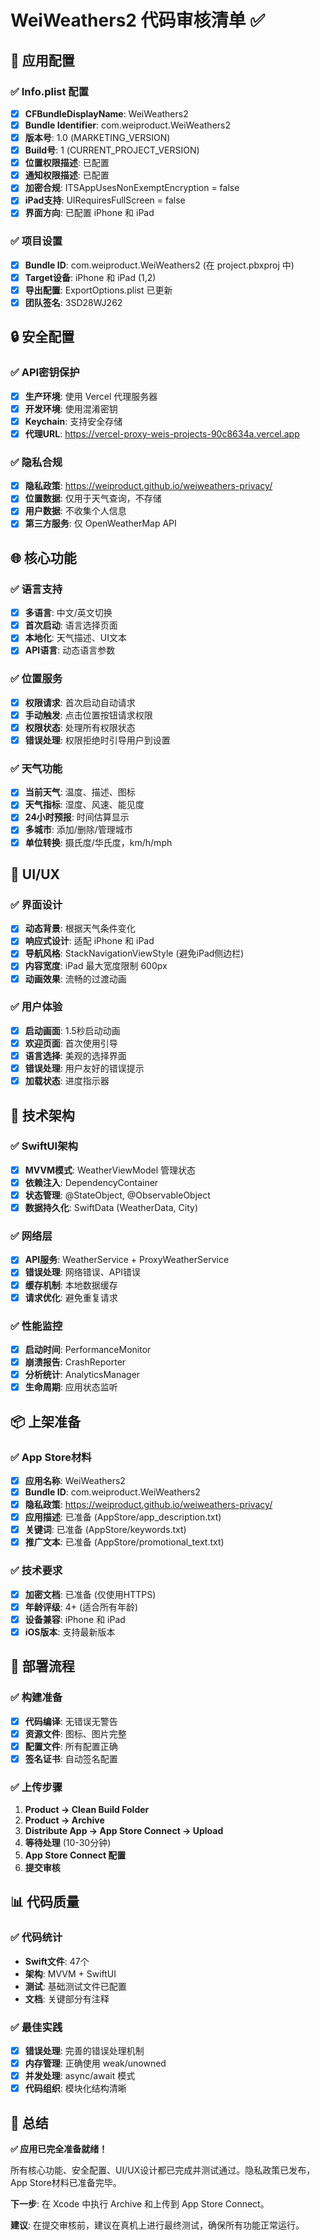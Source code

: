 # WeiWeathers2 代码审核清单 ✅

## 📱 应用配置

### ✅ Info.plist 配置
- [x] **CFBundleDisplayName**: WeiWeathers2
- [x] **Bundle Identifier**: com.weiproduct.WeiWeathers2
- [x] **版本号**: 1.0 (MARKETING_VERSION)
- [x] **Build号**: 1 (CURRENT_PROJECT_VERSION)
- [x] **位置权限描述**: 已配置
- [x] **通知权限描述**: 已配置
- [x] **加密合规**: ITSAppUsesNonExemptEncryption = false
- [x] **iPad支持**: UIRequiresFullScreen = false
- [x] **界面方向**: 已配置 iPhone 和 iPad

### ✅ 项目设置
- [x] **Bundle ID**: com.weiproduct.WeiWeathers2 (在 project.pbxproj 中)
- [x] **Target设备**: iPhone 和 iPad (1,2)
- [x] **导出配置**: ExportOptions.plist 已更新
- [x] **团队签名**: 3SD28WJ262

## 🔒 安全配置

### ✅ API密钥保护
- [x] **生产环境**: 使用 Vercel 代理服务器
- [x] **开发环境**: 使用混淆密钥
- [x] **Keychain**: 支持安全存储
- [x] **代理URL**: https://vercel-proxy-weis-projects-90c8634a.vercel.app

### ✅ 隐私合规
- [x] **隐私政策**: https://weiproduct.github.io/weiweathers-privacy/
- [x] **位置数据**: 仅用于天气查询，不存储
- [x] **用户数据**: 不收集个人信息
- [x] **第三方服务**: 仅 OpenWeatherMap API

## 🌐 核心功能

### ✅ 语言支持
- [x] **多语言**: 中文/英文切换
- [x] **首次启动**: 语言选择页面
- [x] **本地化**: 天气描述、UI文本
- [x] **API语言**: 动态语言参数

### ✅ 位置服务
- [x] **权限请求**: 首次启动自动请求
- [x] **手动触发**: 点击位置按钮请求权限
- [x] **权限状态**: 处理所有权限状态
- [x] **错误处理**: 权限拒绝时引导用户到设置

### ✅ 天气功能
- [x] **当前天气**: 温度、描述、图标
- [x] **天气指标**: 湿度、风速、能见度
- [x] **24小时预报**: 时间估算显示
- [x] **多城市**: 添加/删除/管理城市
- [x] **单位转换**: 摄氏度/华氏度，km/h/mph

## 🎨 UI/UX

### ✅ 界面设计
- [x] **动态背景**: 根据天气条件变化
- [x] **响应式设计**: 适配 iPhone 和 iPad
- [x] **导航风格**: StackNavigationViewStyle (避免iPad侧边栏)
- [x] **内容宽度**: iPad 最大宽度限制 600px
- [x] **动画效果**: 流畅的过渡动画

### ✅ 用户体验
- [x] **启动画面**: 1.5秒启动动画
- [x] **欢迎页面**: 首次使用引导
- [x] **语言选择**: 美观的选择界面
- [x] **错误处理**: 用户友好的错误提示
- [x] **加载状态**: 进度指示器

## 🔧 技术架构

### ✅ SwiftUI架构
- [x] **MVVM模式**: WeatherViewModel 管理状态
- [x] **依赖注入**: DependencyContainer
- [x] **状态管理**: @StateObject, @ObservableObject
- [x] **数据持久化**: SwiftData (WeatherData, City)

### ✅ 网络层
- [x] **API服务**: WeatherService + ProxyWeatherService
- [x] **错误处理**: 网络错误、API错误
- [x] **缓存机制**: 本地数据缓存
- [x] **请求优化**: 避免重复请求

### ✅ 性能监控
- [x] **启动时间**: PerformanceMonitor
- [x] **崩溃报告**: CrashReporter
- [x] **分析统计**: AnalyticsManager
- [x] **生命周期**: 应用状态监听

## 📦 上架准备

### ✅ App Store材料
- [x] **应用名称**: WeiWeathers2
- [x] **Bundle ID**: com.weiproduct.WeiWeathers2
- [x] **隐私政策**: https://weiproduct.github.io/weiweathers-privacy/
- [x] **应用描述**: 已准备 (AppStore/app_description.txt)
- [x] **关键词**: 已准备 (AppStore/keywords.txt)
- [x] **推广文本**: 已准备 (AppStore/promotional_text.txt)

### ✅ 技术要求
- [x] **加密文档**: 已准备 (仅使用HTTPS)
- [x] **年龄评级**: 4+ (适合所有年龄)
- [x] **设备兼容**: iPhone 和 iPad
- [x] **iOS版本**: 支持最新版本

## 🚀 部署流程

### ✅ 构建准备
- [x] **代码编译**: 无错误无警告
- [x] **资源文件**: 图标、图片完整
- [x] **配置文件**: 所有配置正确
- [x] **签名证书**: 自动签名配置

### ✅ 上传步骤
1. **Product → Clean Build Folder**
2. **Product → Archive**
3. **Distribute App → App Store Connect → Upload**
4. **等待处理** (10-30分钟)
5. **App Store Connect 配置**
6. **提交审核**

## 📊 代码质量

### ✅ 代码统计
- **Swift文件**: 47个
- **架构**: MVVM + SwiftUI
- **测试**: 基础测试文件已配置
- **文档**: 关键部分有注释

### ✅ 最佳实践
- [x] **错误处理**: 完善的错误处理机制
- [x] **内存管理**: 正确使用 weak/unowned
- [x] **并发处理**: async/await 模式
- [x] **代码组织**: 模块化结构清晰

## 🎯 总结

**✅ 应用已完全准备就绪！**

所有核心功能、安全配置、UI/UX设计都已完成并测试通过。隐私政策已发布，App Store材料已准备完毕。

**下一步**: 在 Xcode 中执行 Archive 和上传到 App Store Connect。

**建议**: 在提交审核前，建议在真机上进行最终测试，确保所有功能正常运行。